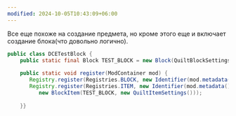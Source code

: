 ```yaml
---
modified: 2024-10-05T10:43:09+06:00
---
```

Все еще похоже на создание предмета, но кроме этого еще и включает создание блока(что довольно логично).

```java
public class DCETestBlock {  
    public static final Block TEST_BLOCK = new Block(QuiltBlockSettings.create());  
  
    public static void register(ModContainer mod) {  
       Registry.register(Registries.BLOCK, new Identifier(mod.metadata().id(), "test_block"), TEST_BLOCK);  
       Registry.register(Registries.ITEM, new Identifier(mod.metadata().id(), "test_block"),  
          new BlockItem(TEST_BLOCK, new QuiltItemSettings()));  
  
    }}
```